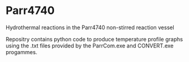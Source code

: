 # Parr4740
Hydrothermal reactions in the Parr4740 non-stirred reaction vessel

Repositry contains python code to produce temperature profile graphs using the .txt files provided by the ParrCom.exe and CONVERT.exe progammes. 
